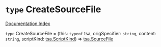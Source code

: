 # `type` CreateSourceFile

[Documentation Index](../README.md)

`type` CreateSourceFile = (this: `typeof` tsa, origSpecifier: `string`, content: `string`, scriptKind: [tsa.ScriptKind](../enum.ScriptKind/README.md)) => [tsa.SourceFile](../interface.SourceFile/README.md)